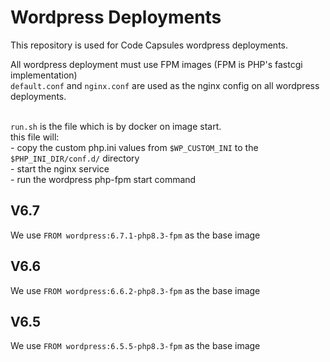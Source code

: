 # Wordpress Deployments

This repository is used for Code Capsules wordpress deployments.
<br>

All wordpress deployment must use FPM images (FPM is PHP's fastcgi implementation)
<br>`default.conf` and `nginx.conf` are used as the nginx config on all wordpress deployments.

<br>`run.sh` is the file which is by docker on image start.
<br>this file will: 
<br>- copy the custom php.ini values from `$WP_CUSTOM_INI` to the `$PHP_INI_DIR/conf.d/` directory
<br>- start the nginx service
<br>- run the wordpress php-fpm start command

## V6.7
We use `FROM wordpress:6.7.1-php8.3-fpm` as the base image

## V6.6
We use `FROM wordpress:6.6.2-php8.3-fpm` as the base image

## V6.5
We use `FROM wordpress:6.5.5-php8.3-fpm` as the base image